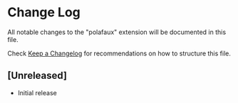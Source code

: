 # Change Log

All notable changes to the "polafaux" extension will be documented in this file.

Check [Keep a Changelog](http://keepachangelog.com/) for recommendations on how to structure this file.

## [Unreleased]

- Initial release